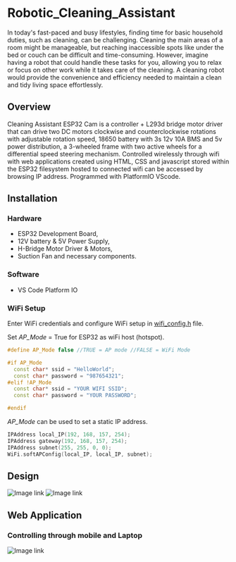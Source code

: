 # Robotic_Cleaning_Assistant

In today's fast-paced and busy lifestyles, finding time for basic household duties, such as cleaning, can be challenging. Cleaning the main areas of a room might be manageable, but reaching inaccessible spots like under the bed or couch can be difficult and time-consuming. However, imagine having a robot that could handle these tasks for you, allowing you to relax or focus on other work while it takes care of the cleaning. A cleaning robot would provide the convenience and efficiency needed to maintain a clean and tidy living space effortlessly.

## Overview

Cleaning Assistant ESP32 Cam is a controller + L293d bridge motor driver that can drive two DC motors clockwise and counterclockwise rotations with adjustable rotation speed, 18650 battery with 3s 12v 10A BMS and 5v power distribution, a 3-wheeled frame with two active wheels for a differential speed steering mechanism. Controlled wirelessly through wifi with web applications created using HTML, CSS and javascript stored within the ESP32 filesystem hosted to connected wifi can be accessed by browsing IP address. Programmed with PlatformIO VScode.

## Installation

### Hardware
* ESP32 Development Board,
* 12V battery & 5V Power Supply,
* H-Bridge Motor Driver & Motors,
* Suction Fan and necessary components. 


### Software
* VS Code Platform IO

### WiFi Setup
Enter WiFi credentials and configure WiFi setup in [wifi_config.h](https://github.com/kaushikbaidya09/Room_Cleaning_Robot/blob/main/src/wifi_config.h) file.

Set _AP_Mode_ = True for ESP32 as wiFi host (hotspot).

```C++
#define AP_Mode false //TRUE = AP mode //FALSE = WiFi Mode

#if AP_Mode
  const char* ssid = "HelloWorld";
  const char* password = "987654321";
#elif !AP_Mode
  const char* ssid = "YOUR WIFI SSID";
  const char* password = "YOUR PASSWORD";

#endif
```

_AP_Mode_ can be used to set a static IP address. 
```C++
IPAddress local_IP(192, 168, 157, 254);
IPAddress gateway(192, 168, 157, 254);
IPAddress subnet(255, 255, 0, 0);
WiFi.softAPConfig(local_IP, local_IP, subnet);
```

## Design

![Image link](https://github.com/kaushikbaidya09/Room_Cleaning_Robot/blob/main/Pics/image1.jpg?raw=true)  ![Image link](https://github.com/kaushikbaidya09/Room_Cleaning_Robot/blob/main/Pics/image2.jpg?raw=true)

## Web Application
### Controlling through mobile and Laptop

<!-- ![Image link](https://github.com/kaushikbaidya09/Room_Cleaning_Robot/blob/main/Pics/SC1.jpg?raw=true) -->

![Image link](https://github.com/kaushikbaidya09/Room_Cleaning_Robot/blob/main/Pics/SC2.jpg?raw=true)
